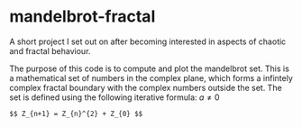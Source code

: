 # mandelbrot-fractal
A short project I set out on after becoming interested in aspects of chaotic and fractal behaviour. 

The purpose of this code is to compute and plot the mandelbrot set. This is a mathematical set of numbers in the complex plane, which forms a infintely complex fractal boundary with the complex numbers outside the set. The set is defined using the following iterative formula: $a \ne 0$

    $$ Z_{n+1} = Z_{n}^{2} + Z_{0} $$
    
